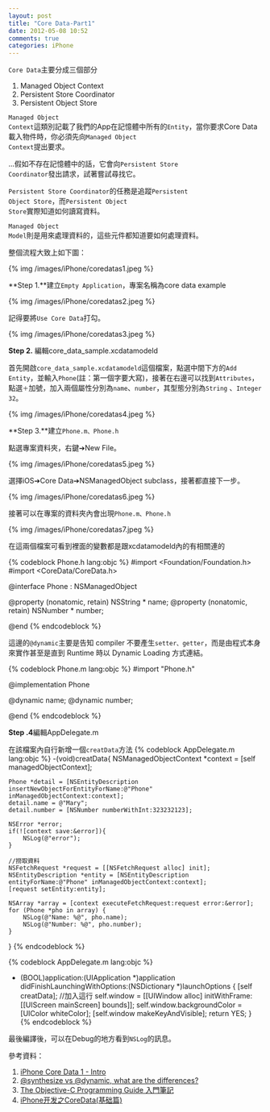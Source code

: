 ```yaml
---
layout: post
title: "Core Data-Part1"
date: 2012-05-08 10:52
comments: true
categories: iPhone
---
```

<code>Core Data</code>主要分成三個部分
<ol>
<li>Managed Object Context</li>
<li>Persistent Store Coordinator</li>
<li>Persistent Object Store</li>
</ol>

<code>Managed Object Context</code>這類別記載了我們的App在記憶體中所有的<code>Entity</code>，當你要求Core Data載入物件時，你必須先向<code>Managed Object Context</code>提出要求。

...假如不存在記憶體中的話，它會向<code>Persistent Store Coordinator</code>發出請求，試著嘗試尋找它。

<code>Persistent Store Coordinator</code>的任務是追蹤<code>Persistent Object Store</code>，而<code>Persistent Object Store</code>實際知道如何讀寫資料。

<code>Managed Object Model</code>則是用來處理資料的，這些元件都知道要如何處理資料。

整個流程大致上如下圖：

{% img /images/iPhone/coredatas1.jpeg %}

<!-- more -->

**Step 1.**建立<code>Empty Application</code>，專案名稱為core data example

{% img /images/iPhone/coredatas2.jpeg %}

記得要將<code>Use Core Data</code>打勾。

{% img /images/iPhone/coredatas3.jpeg %}

**Step 2.** 編輯core_data_sample.xcdatamodeld

首先開啟<code>core_data_sample.xcdatamodeld</code>這個檔案，點選中間下方的<code>Add Entity</code>，並輸入<code>Phone</code>(註：第一個字要大寫)，接著在右邊可以找到<code>Attributes</code>，點選<code>＋</code>加號，加入兩個屬性分別為<code>name</code>、<code>number</code>，其型態分別為<code>String</code>
、<code>Integer 32</code>。

{% img /images/iPhone/coredatas4.jpeg %}

**Step 3.**建立<code>Phone.m、Phone.h</code>

點選專案資料夾，右鍵➔New File。

{% img /images/iPhone/coredatas5.jpeg %}

選擇iOS➔Core Data➔NSManagedObject subclass，接著都直接下一步。

{% img /images/iPhone/coredatas6.jpeg %}

接著可以在專案的資料夾內會出現<code>Phone.m、Phone.h</code>

{% img /images/iPhone/coredatas7.jpeg %}

在這兩個檔案可看到裡面的變數都是跟xcdatamodeld內的有相關連的

{% codeblock Phone.h lang:objc %}
#import <Foundation/Foundation.h>
#import <CoreData/CoreData.h>

@interface Phone : NSManagedObject

@property (nonatomic, retain)  NSString * name;
@property (nonatomic, retain) NSNumber * number;

@end
{% endcodeblock %}

這邊的<code>@dynamic</code>主要是告知 compiler 不要產生<code>setter、getter</code>，而是由程式本身來實作甚至是直到 Runtime 時以 Dynamic Loading 方式連結。

{% codeblock Phone.m lang:objc %}
#import "Phone.h"

@implementation Phone

@dynamic name;
@dynamic number;

@end
{% endcodeblock %}

**Step .4**編輯AppDelegate.m

在該檔案內自行新增一個<code>creatData</code>方法
{% codeblock AppDelegate.m lang:objc %}
-(void)creatData{
    NSManagedObjectContext *context = [self managedObjectContext];
    
    Phone *detail = [NSEntityDescription insertNewObjectForEntityForName:@"Phone" inManagedObjectContext:context];
    detail.name = @"Mary";
    detail.number = [NSNumber numberWithInt:323232123];

    NSError *error;
    if(![context save:&error]){
        NSLog(@"error");
    }
    
    //撈取資料
    NSFetchRequest *request = [[NSFetchRequest alloc] init];
    NSEntityDescription *entity = [NSEntityDescription entityForName:@"Phone" inManagedObjectContext:context];
    [request setEntity:entity];
    
    NSArray *array = [context executeFetchRequest:request error:&error];
    for (Phone *pho in array) {
        NSLog(@"Name: %@", pho.name);
        NSLog(@"Number: %@", pho.number);
    }
}
{% endcodeblock %}

{% codeblock AppDelegate.m lang:objc %}
- (BOOL)application:(UIApplication *)application didFinishLaunchingWithOptions:(NSDictionary *)launchOptions
{
    [self creatData];   //加入這行
    self.window = [[UIWindow alloc] initWithFrame:[[UIScreen mainScreen] bounds]];
    self.window.backgroundColor = [UIColor whiteColor];
    [self.window makeKeyAndVisible];
    return YES;
}
{% endcodeblock %}

最後編譯後，可以在Debug的地方看到<code>NSLog</code>的訊息。

參考資料：

1. [iPhone Core Data 1 - Intro](http://www.youtube.com/watch?v=QBrkavVJsw0&feature=relmfu)
2. [@synthesize vs @dynamic, what are the differences?](http://stackoverflow.com/questions/1160498/synthesize-vs-dynamic-what-are-the-differences)
3. [The Objective-C Programming Guide 入門筆記](http://rintarou.dyndns.org/2011/07/12/the-objective-c-programming-guide-%E5%85%A5%E9%96%80%E7%AD%86%E8%A8%98/)
4. [iPhone开发之CoreData(基础篇)](http://blog.csdn.net/zyc851224/article/details/7387805)
